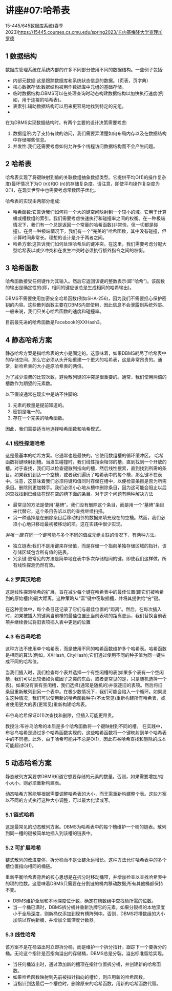 # 讲座#07:哈希表
15-445/645数据库系统(春季2023)https://15445.courses.cs.cmu.edu/spring2023/卡内基梅隆大学查理加罗德
## 1 数据结构
数据库管理系统在系统内部的许多不同部分使用不同的数据结构。一些例子包括:
- 内部元数据:这是跟踪数据库和系统状态信息的数据。（页表，页字典）
- 核心数据存储:数据结构被用作数据库中元组的基础存储。
- 临时数据结构:DBMS可以在处理查询时动态构建数据结构以加快执行速度(例如，用于连接的哈希表)。
- 表索引:辅助数据结构可以用来更容易地找到特定的元组。
- 
在为DBMS实现数据结构时，有两个主要的设计决策需要考虑:
1. 数据组织:为了支持有效的访问，我们需要弄清楚如何布局内存以及在数据结构中存储哪些信息。
2. 并发性:我们还需要考虑如何允许多个线程访问数据结构而不会产生问题。
## 2 哈希表
哈希表实现了将键映射到值的关联数组抽象数据类型。它提供平均O(1)的操作复杂度(最坏情况下为O (n))和O (n)的存储复杂度。请注意，即使平均操作复杂度为0(1)，在现实世界中也需要考虑常数因子优化。

哈希表的实现由两部分组成:
- 哈希函数:它告诉我们如何将一个大的键空间映射到一个较小的域。它用于计算桶或槽数组的索引。我们需要考虑快速执行和碰撞率之间的权衡。在一种极端情况下，我们有一个总是返回一个常量的哈希函数(非常快，但一切都是碰撞)。在另一种极端情况下，我们有一个“完美的”哈希函数，其中没有碰撞，但计算时间非常长。理想的设计是介于两者之间。
- 哈希方案:这告诉我们如何处理哈希后的键冲突。在这里，我们需要考虑分配大型哈希表以减少冲突和在发生冲突时必须执行额外指令之间的权衡。

## 3 哈希函数
哈希函数接受任何键作为其输入。然后它返回该键的整数表示(即“哈希”)。该函数的输出是确定性的(即，相同的键应该总是生成相同的哈希输出)。

DBMS不需要使用加密安全哈希函数(例如SHA-256)，因为我们不需要担心保护密钥的内容。这些散列函数主要在DBMS内部使用，因此信息不会泄露到系统外部。一般来说，我们只关心哈希函数的速度和碰撞率。

目前最先进的哈希函数是Facebook的XXHash3。

## 4 静态哈希方案
静态哈希方案是指哈希表的大小是固定的。这意味着，如果DBMS耗尽了哈希表中的存储空间，那么它必须从头开始重建一个更大的哈希表，这是非常昂贵的。通常，新哈希表的大小是原哈希表的两倍。

为了减少浪费的比较次数，避免散列键的冲突是很重要的。通常，我们使用两倍的槽数作为期望的元素数。

以下假设通常在现实中是站不住脚的:
1. 元素的数量是提前知道的。
2. 密钥是唯一的。
3. 存在一个完美的哈希函数。

因此，我们需要适当地选择哈希函数和哈希模式。

### 4.1 线性探测哈希
这是最基本的哈希方案。它通常也是最快的。它使用数组槽的循环缓冲区。
哈希函数将键映射到槽。当发生碰撞时，我们线性搜索相邻的槽，直到找到一个开放的槽。对于查找，我们可以检查键散列指向的槽，然后线性搜索，直到找到所需的条目。如果我们到达一个空槽，或者我们遍历了哈希表中的每个槽，那么键不在表中。注意，这意味着我们必须将键和值同时存储在槽中，以便检查条目是否为所需条目。删除则更加棘手。我们必须小心地从槽中删除条目，因为这可能会阻止以后的查找找到已经放在现在空的槽下面的条目。对于这个问题有两种解决方法
- 最常见的方法是使用“墓碑”。我们没有删除这个条目，而是用一个“墓碑”条目来代替它，这个条目告诉以后的查找继续扫描。
- 另一种选择是在删除条目后移动相邻的数据来填充现在的空槽。然而，我们必须小心地只移动最初被移动的项。这在实践中很少实现。

*非唯一键*:在同一个键可能与多个不同的值或元组关联的情况下，有两种方法。
- 独立链表:我们不是用键来存储值，而是存储一个指向单独存储区域的指针，该存储区域包含所有值的链表。
- 冗余键:更常见的方法是简单地在表中多次存储相同的键。即使我们这样做，所有线性探测仍然有效。
### 4.2 罗宾汉哈希
这是线性探测哈希的扩展，旨在减少每个键在哈希表中的最佳位置(即它们被哈希到的原始槽)的最大距离。这种策略从“富”键中窃取插槽，并将其提供给“穷”键。

在这种变体中，每个条目还记录了它们与最佳位置的“距离”。然后，在每次插入时，如果被插入的键离当前槽的最佳位置比当前表项的距离更远，我们替换当前表项并继续尝试将旧表项插入表中更远的位置

### 4.3 布谷鸟哈希
这种方法不使用单个哈希表，而是使用不同的哈希函数维护多个哈希表。哈希函数是相同的算法(例如，XXHash, CityHash);它们通过使用不同的种子值为同一键生成不同的哈希值。

当我们插入时，我们检查每个表并选择一个有空闲槽的表(如果多个表有一个空闲槽，我们可以比较诸如负载因子之类的东西，或者更常见的是，只是随机选择一个表)。如果没有表有空闲槽，我们选择(通常是随机的)并驱逐旧的表项。然后将旧条目重新散列到另一个表中。在极少数情况下，我们可能会陷入一个循环。如果发生这种情况，我们可以使用新的哈希函数种子(不太常见)重新构建所有哈希表，或者使用更大的表(更常见)重新构建哈希表。

布谷鸟哈希保证0(1)次查找和删除，但插入可能更昂贵。

教授注:布谷鸟哈希的本质是多个哈希函数将一个键映射到不同的槽。
在实践中，布谷鸟哈希是通过多个哈希函数实现的，这些哈希函数将一个键映射到单个哈希表中的不同槽。此外，由于哈希可能并不总是O(1)，因此布谷哈希查找和删除的成本可能超过O(1)。

## 5 动态哈希方案
静态散列方案要求DBMS知道它想要存储的元素的数量。否则，如果需要增加/缩小大小，则必须重新构建表。

动态哈希方案能够根据需要调整哈希表的大小，而无需重新构建整个表。这些方案以不同的方式执行这种大小调整，可以最大化读或写。
### 5.1 链式哈希
这是最常见的动态散列方案。DBMS为哈希表中的每个槽维护一个桶的链表。散列到同一槽的键被简单地插入到该槽的链表中。
### 5.2 可扩展哈希
链式散列的改进变体，拆分桶而不是让链永远增长。这种方法允许哈希表中的多个槽位置指向相同的桶链。

重新平衡哈希表背后的核心思想是在拆分时移动桶项，并增加检查以查找哈希表中的项的位数。这意味着DBMS只需要在分割链的桶内移动数据;所有其他桶都保持不变。
- DBMS维护全局和本地深度位计数，确定在槽数组中查找桶所需的位数。
- 当一个桶已满时，DBMS拆分桶并重新洗牌它的元素。如果分裂桶的本地深度小于全局深度，则新桶仅添加到现有槽阵列中。否则，DBMS将槽数组的大小加倍以容纳新桶，并增加全局深度计数器。
### 5.3 线性哈希
该方案不是在桶溢出时立即拆分桶，而是维护一个拆分指针，跟踪下一个要拆分的桶。无论这个指针是否指向溢出的存储桶，DBMS总是分裂。溢出标准留给实现。
- 当任何桶溢出时，通过添加新的槽项在指针位置拆分桶，并创建新的哈希函数。
- 如果哈希函数映射到先前被指针指向的槽位，则应用新的哈希函数。
- 当指针到达最后一个槽位时，删除原来的哈希函数，用新的哈希函数代替。
